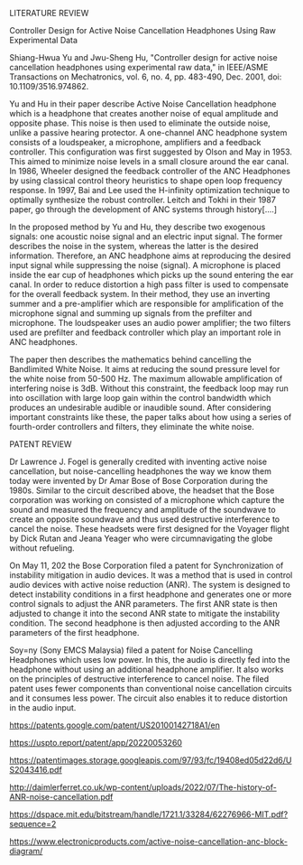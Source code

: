 LITERATURE REVIEW

Controller Design for Active Noise Cancellation Headphones Using Raw Experimental Data

Shiang-Hwua Yu and Jwu-Sheng Hu, "Controller design for active noise cancellation headphones using experimental raw data," in IEEE/ASME Transactions on Mechatronics, vol. 6, no. 4, pp. 483-490, Dec. 2001, doi: 10.1109/3516.974862.

Yu and Hu in their paper describe Active Noise Cancellation headphone which is a headphone that creates another noise
of equal amplitude and opposite phase. This noise is then used to eliminate the outside noise, unlike a passive hearing protector.
A one-channel ANC headphone system consists of a loudspeaker, a microphone, amplifiers and  a feedback controller. This configuration was first suggested by Olson and May in 1953. This aimed to minimize noise levels in a small closure around the ear canal. 
In 1986, Wheeler designed the feedback controller of the ANC Headphones by using classical control theory heuristics to shape open loop frequency response. In 1997, Bai and Lee used the H-infinity optimization technique to optimally synthesize the robust controller. Leitch and Tokhi in their 1987 paper, go through the development of ANC systems through history[....]

In the proposed method by Yu and Hu, they describe two exogenous signals: one acoustic noise signal and an electric input signal. The former describes the noise in the system, whereas the latter is the desired information. Therefore, an ANC headphone aims at reproducing the desired input signal while suppressing the noise (signal). 
A microphone is placed inside the ear cup of headphones which picks up the sound entering the ear canal. In order to reduce distortion a high pass filter is used to compensate for the overall feedback system. 
In their method, they use an inverting summer and a pre-amplifier which are responsible for amplification of the microphone signal and summing up signals from the prefilter and microphone.
The loudspeaker uses an audio power amplifier; the two filters used are prefilter and feedback controller which play an important role in ANC headphones. 

The paper then describes the mathematics behind cancelling the Bandlimited White Noise. It aims at reducing the sound pressure level for the white noise from 50-500 Hz. The maximum allowable amplification of interfering noise is 3dB. Without this constraint, the feedback loop may run into oscillation with large loop gain within the control bandwidth which produces an undesirable audible or inaudible sound. After considering important constraints like these, the paper talks about how using a series of fourth-order controllers and filters, they eliminate the white noise. 

PATENT REVIEW

Dr Lawrence J. Fogel is generally credited with inventing active noise cancellation, but noise-cancelling headphones the way we know them today were invented by Dr Amar Bose of Bose Corporation during the 1980s. Similar to the circuit described above, the headset that the Bose corporation was working on consisted of a microphone which capture the sound and measured the frequency and amplitude of the soundwave to create an opposite soundwave and thus used destructive interference to cancel the noise. These headsets were first designed for the Voyager flight by Dick Rutan and Jeana Yeager who were circumnavigating the globe without refueling. 

On May 11, 202 the Bose Corporation filed a patent for Synchronization of instability mitigation in audio devices. It was a method that is used in control audio devices with active noise reduction (ANR). The system is designed to detect instability conditions in a first headphone and generates one or more control signals to adjust the ANR parameters. The first ANR state is then adjusted to change it into the second ANR state to mitigate the instability condition. The second headphone is then adjusted according to the ANR parameters of the first headphone. 

Soy=ny (Sony EMCS Malaysia) filed a patent for Noise Cancelling Headphones which uses low power. In this, the audio is directly fed into the headphone without using an additional headphone amplifier. It also works on the principles of destructive interference to cancel noise. The filed patent uses fewer components than conventional noise cancellation circuits and it consumes less power. The circuit also enables it to reduce distortion in the audio input. 

https://patents.google.com/patent/US20100142718A1/en

https://uspto.report/patent/app/20220053260

https://patentimages.storage.googleapis.com/97/93/fc/19408ed05d22d6/US2043416.pdf 

http://daimlerferret.co.uk/wp-content/uploads/2022/07/The-history-of-ANR-noise-cancellation.pdf

https://dspace.mit.edu/bitstream/handle/1721.1/33284/62276966-MIT.pdf?sequence=2

https://www.electronicproducts.com/active-noise-cancellation-anc-block-diagram/
